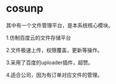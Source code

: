 # cosunp

其中有一个文件管理平台，是本系统核心模块。

1.仿制百度云的文件存储平台

2.文件极速上传，权限覆盖，更新等操作。

3.采用了百度的uploader插件，超赞。

4.适合公司，因为有订单对应文件的管理。

